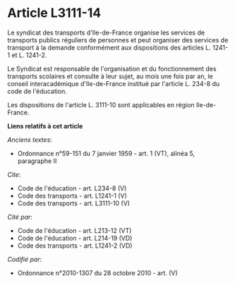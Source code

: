 # Article L3111-14

Le syndicat des transports d'Ile-de-France organise les services de transports publics réguliers de personnes et peut
organiser des services de transport à la demande conformément aux dispositions des articles L. 1241-1 et L. 1241-2. 

Le Syndicat est responsable de l'organisation et du fonctionnement des transports scolaires et consulte à leur sujet, au mois
une fois par an, le conseil interacadémique d'Ile-de-France institué par l'article L. 234-8 du code de l'éducation. 

Les dispositions de l'article L. 3111-10 sont applicables en région Ile-de-France.

**Liens relatifs à cet article**

_Anciens textes_:

  - Ordonnance n°59-151 du 7 janvier 1959 - art. 1 (VT), alinéa 5, paragraphe II

_Cite_:

  - Code de l'éducation - art. L234-8 (V)
  - Code des transports - art. L1241-1 (V)
  - Code des transports - art. L3111-10 (V)

_Cité par_:

  - Code de l'éducation - art. L213-12 (VT)
  - Code de l'éducation - art. L214-19 (VD)
  - Code des transports - art. L1241-2 (VD)

_Codifié par_:

  - Ordonnance n°2010-1307 du 28 octobre 2010 - art. (V)
